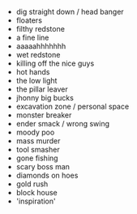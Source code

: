 - dig straight down / head banger
- floaters
- filthy redstone
- a fine line
- aaaaahhhhhhh
- wet redstone
- killing off the nice guys
- hot hands
- the low light
- the pillar leaver
- jhonny big bucks
- excavation zone / personal space
- monster breaker
- ender smack / wrong swing
- moody poo
- mass murder
- tool smasher
- gone fishing
- scary boss man
- diamonds on hoes
- gold rush
- block house
- 'inspiration'
